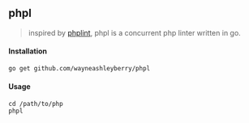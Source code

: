 ## phpl

> inspired by [phplint](https://github.com/wayneashleyberry/phplint), phpl is a concurrent php linter written in go.

#### Installation

```sh
go get github.com/wayneashleyberry/phpl
```

#### Usage

```
cd /path/to/php
phpl
```
